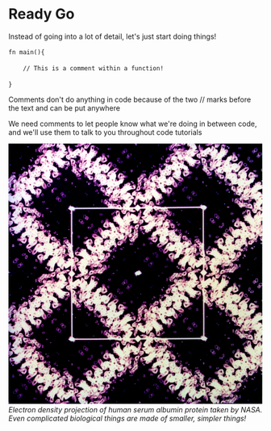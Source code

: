 # Ready Go

Instead of going into a lot of detail, let's just start doing things!

```
fn main(){

    // This is a comment within a function! 

}

```


Comments don't do anything in code because of the two // marks before the text and can be put anywhere

We need comments to let people know what we're doing in between code, and we'll use them to talk to you throughout code tutorials

![hsa nasa](../img/hsa_nasa.jpg)
*Electron density projection of human serum albumin protein taken by NASA. Even complicated biological things are made of smaller, simpler things!* 

